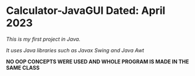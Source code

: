 # Calculator-JavaGUI Dated: April 2023
*This is my first project in Java.*

*It uses Java libraries such as Javax Swing and Java Awt*

**NO OOP CONCEPTS WERE USED AND WHOLE PROGRAM IS MADE IN THE SAME CLASS**
